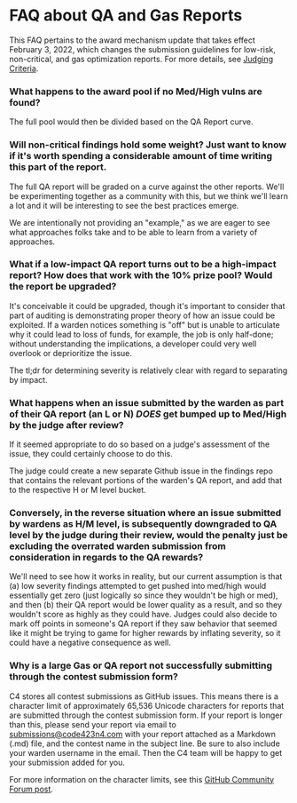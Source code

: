 # FAQ about QA and Gas Reports

This FAQ pertains to the award mechanism update that takes effect February 3, 2022, which changes the submission guidelines for low-risk, non-critical, and gas optimization reports. For more details, see [Judging Criteria](https://docs.code4rena.com/roles/wardens/judging-criteria).

### What happens to the award pool if no Med/High vulns are found? 

The full pool would then be divided based on the QA Report curve.

### Will non-critical findings hold some weight? Just want to know if it's worth spending a considerable amount of time writing this part of the report.

The full QA report will be graded on a curve against the other reports. We'll be experimenting together as a community with this, but we think we'll learn a lot and it will be interesting to see the best practices emerge.

We are intentionally not providing an "example," as we are eager to see what approaches folks take and to be able to learn from a variety of approaches.

### What if a low-impact QA report turns out to be a high-impact report? How does that work with the 10% prize pool? Would the report be upgraded?

It's conceivable it could be upgraded, though it's important to consider that part of auditing is demonstrating proper theory of how an issue could be exploited. If a warden notices something is "off" but is unable to articulate why it could lead to loss of funds, for example, the job is only half-done; without understanding the implications, a developer could very well overlook or deprioritize the issue.

The tl;dr for determining severity is relatively clear with regard to separating by impact.

### What happens when an issue submitted by the warden as part of their QA report (an L or N) *DOES* get bumped up to Med/High by the judge after review?

If it seemed appropriate to do so based on a judge's assessment of the issue, they could certainly choose to do this.

The judge could create a new separate Github issue in the findings repo that contains the relevant portions of the warden's QA report, and add that to the respective H or M level bucket.

### Conversely, in the reverse situation where an issue submitted by wardens as H/M level, is subsequently downgraded to QA level by the judge during their review, would the penalty just be excluding the overrated warden submission from consideration in regards to the QA rewards?

We'll need to see how it works in reality, but our current assumption is that (a) low severity findings attempted to get pushed into med/high would essentially get zero (just logically so since they wouldn't be high or med), and then (b) their QA report would be lower quality as a result, and so they wouldn't score as highly as they could have. Judges could also decide to mark off points in someone's QA report if they saw behavior that seemed like it might be trying to game for higher rewards by inflating severity, so it could have a negative consequence as well.

### Why is a large Gas or QA report not successfully submitting through the contest submission form?

C4 stores all contest submissions as GitHub issues. This means there is a character limit of approximately 65,536 Unicode characters for reports that are submitted through the contest submission form. If your report is longer than this, please send your report via email to [submissions@code423n4.com](mailto:submissions@code423n4.com) with your report attached as a Markdown (.md) file, and the contest name in the subject line. Be sure to also include your warden username in the email. Then the C4 team will be happy to get your submission added for you.

For more information on the character limits, see this [GitHub Community Forum post](https://github.community/t/maximum-length-for-the-comment-body-in-issues-and-pr/148867).
